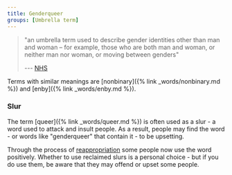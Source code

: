 ```yaml
---
title: Genderqueer
groups: [Umbrella term]
---
```


> "an umbrella term used to describe gender identities other than man and woman – for example, those who are both man and woman, or neither man nor woman, or moving between genders"
> <figcaption>
>
> --- [NHS](https://www.nhs.uk/conditions/Gender-dysphoria/Pages/Introduction.aspx)
>
> </figcaption>

Terms with similar meanings are [nonbinary]({% link _words/nonbinary.md %}) and [enby]({% link _words/enby.md %}). 

### Slur

The term [queer]({% link _words/queer.md %}) is often used as a slur - a word used to attack and insult people. As a result, people may find the word - or words like "genderqueer" that contain it - to be upsetting.

Through the process of [reappropriation](https://en.wikipedia.org/wiki/Reappropriation) some people now use the word positively. Whether to use reclaimed slurs is a personal choice - but if you do use them, be aware that they may offend or upset some people.
